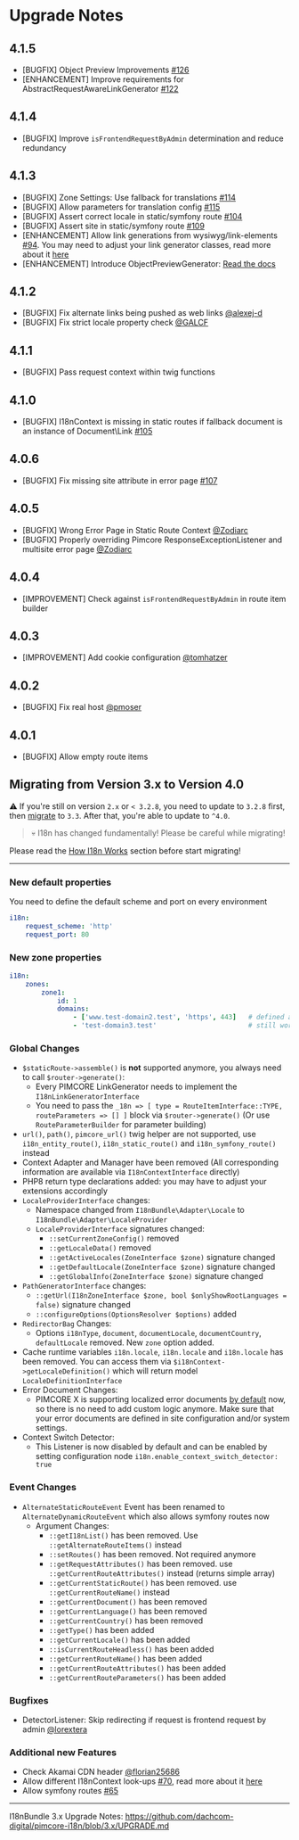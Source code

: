 # Upgrade Notes

## 4.1.5
- [BUGFIX] Object Preview Improvements [#126](https://github.com/dachcom-digital/pimcore-i18n/pull/126)
- [ENHANCEMENT] Improve requirements for AbstractRequestAwareLinkGenerator [#122](https://github.com/dachcom-digital/pimcore-i18n/issues/122)

## 4.1.4
- [BUGFIX] Improve `isFrontendRequestByAdmin` determination and reduce redundancy

## 4.1.3
- [BUGFIX] Zone Settings: Use fallback for translations [#114](https://github.com/dachcom-digital/pimcore-i18n/issues/114)
- [BUGFIX] Allow parameters for translation config [#115](https://github.com/dachcom-digital/pimcore-i18n/issues/115)
- [BUGFIX] Assert correct locale in static/symfony route [#104](https://github.com/dachcom-digital/pimcore-i18n/issues/104)
- [BUGFIX] Assert site in static/symfony route [#109](https://github.com/dachcom-digital/pimcore-i18n/issues/109)
- [ENHANCEMENT] Allow link generations from wysiwyg/link-elements [#94](https://github.com/dachcom-digital/pimcore-i18n/issues/94). You may need to adjust your link generator classes, read more about it [here](./docs/1_I18n.md#pimcore-link-generator)
- [ENHANCEMENT] Introduce ObjectPreviewGenerator: [Read the docs](./docs/1_I18n.md#pimcore-preview-generator)
## 4.1.2
- [BUGFIX] Fix alternate links being pushed as web links [@alexej-d](https://github.com/dachcom-digital/pimcore-i18n/issues/97)
- [BUGFIX] Fix strict locale property check [@GALCF](https://github.com/dachcom-digital/pimcore-i18n/pull/103)
## 4.1.1
- [BUGFIX] Pass request context within twig functions
## 4.1.0
- [BUGFIX] I18nContext is missing in static routes if fallback document is an instance of Document\Link [#105](https://github.com/dachcom-digital/pimcore-i18n/issues/105)
## 4.0.6
- [BUGFIX] Fix missing site attribute in error page [#107](https://github.com/dachcom-digital/pimcore-i18n/issues/107)
## 4.0.5
- [BUGFIX] Wrong Error Page in Static Route Context  [@Zodiarc](https://github.com/dachcom-digital/pimcore-i18n/issues/96)
- [BUGFIX] Properly overriding Pimcore ResponseExceptionListener and multisite error page [@Zodiarc](https://github.com/dachcom-digital/pimcore-i18n/pull/101)
## 4.0.4
- [IMPROVEMENT] Check against `isFrontendRequestByAdmin` in route item builder
## 4.0.3
- [IMPROVEMENT] Add cookie configuration [@tomhatzer](https://github.com/dachcom-digital/pimcore-i18n/issues/88)
## 4.0.2
- [BUGFIX] Fix real host [@pmoser](https://github.com/dachcom-digital/pimcore-i18n/pull/86)
## 4.0.1
- [BUGFIX] Allow empty route items

## Migrating from Version 3.x to Version 4.0

⚠️ If you're still on version `2.x` or `< 3.2.8`, you need to update to `3.2.8` first, then [migrate](https://github.com/dachcom-digital/pimcore-i18n/blob/3.x/UPGRADE.md) to `3.3`. 
After that, you're able to update to `^4.0`.

> 💀 I18n has changed fundamentally! Please be careful while migrating!

Please read the [How I18n Works](./docs/1_I18n.md) section before start migrating!

***

### New default properties
You need to define the default scheme and port on every environment

```yaml
i18n:
    request_scheme: 'http'
    request_port: 80
```

### New zone properties
```yaml
i18n:
    zones:
        zone1:
            id: 1
            domains:
                - ['www.test-domain2.test', 'https', 443]   # defined as array you're able to pass scheme and port
                - 'test-domain3.test'                       # still working, default values (i18n.request_scheme, i18n.request_port) will be selected
```

### Global Changes
- `$staticRoute->assemble()` is **not** supported anymore, you always need to call `$router->generate()`:
    - Every PIMCORE LinkGenerator needs to implement the `I18nLinkGeneratorInterface`
    - You need to pass the `_18n => [ type = RouteItemInterface::TYPE, routeParameters => [] ]` block via `$router->generate()` (Or use `RouteParameterBuilder` for parameter building)
- `url()`, `path()`, `pimcore_url()` twig helper are not supported, use `i18n_entity_route()`, `i18n_static_route()` and `i18n_symfony_route()` instead
- Context Adapter and Manager have been removed (All corresponding information are available via `I18nContextInterface` directly)
- PHP8 return type declarations added: you may have to adjust your extensions accordingly
- `LocaleProviderInterface` changes:
    - Namespace changed from `I18nBundle\Adapter\Locale` to `I18nBundle\Adapter\LocaleProvider`
    - `LocaleProviderInterface` signatures changed:
         - `::setCurrentZoneConfig()` removed
         - `::getLocaleData()` removed
         - `::getActiveLocales(ZoneInterface $zone)` signature changed
         - `::getDefaultLocale(ZoneInterface $zone)` signature changed
         - `::getGlobalInfo(ZoneInterface $zone)` signature changed
- `PathGeneratorInterface` changes: 
     - `::getUrl(I18nZoneInterface $zone, bool $onlyShowRootLanguages = false)` signature changed
     - `::configureOptions(OptionsResolver $options)` added
- `RedirectorBag` Changes:
    - Options `i18nType`, `document`, `documentLocale`, `documentCountry`, `defaultLocale` removed. New `zone` option added.
- Cache runtime variables `i18n.locale`, `i18n.locale` and `i18n.locale` has been removed. You can access them via `$i18nContext->getLocaleDefinition()` which will return model `LocaleDefinitionInterface`
- Error Document Changes:
    - PIMCORE X is supporting localized error documents [by default](https://github.com/pimcore/pimcore/pull/9270) now, so there
      is no need to add custom logic anymore. Make sure that your error documents are defined in site configuration and/or system settings.
- Context Switch Detector:
    - This Listener is now disabled by default and can be enabled by setting configuration node `i18n.enable_context_switch_detector: true`

### Event Changes
- `AlternateStaticRouteEvent` Event has been renamed to `AlternateDynamicRouteEvent` which also allows symfony routes now
    - Argument Changes:
        - `::getI18nList()` has been removed. Use ``::getAlternateRouteItems()`` instead
        - `::setRoutes()` has been removed. Not required anymore
        - `::getRequestAttributes()` has been removed. use `::getCurrentRouteAttributes()` instead (returns simple array)
        - `::getCurrentStaticRoute()` has been removed. use `::getCurrentRouteName()` instead
        - `::getCurrentDocument()` has been removed
        - `::getCurrentLanguage()` has been removed
        - `::getCurrentCountry()` has been removed
        - `::getType()` has been added
        - `::getCurrentLocale()` has been added
        - `::isCurrentRouteHeadless()` has been added
        - `::getCurrentRouteName()` has been added
        - `::getCurrentRouteAttributes()` has been added
        - `::getCurrentRouteParameters()` has been added

### Bugfixes
- DetectorListener: Skip redirecting if request is frontend request by admin [@lorextera](https://github.com/dachcom-digital/pimcore-i18n/pull/83)

### Additional new Features
- Check Akamai CDN header [@florian25686](https://github.com/dachcom-digital/pimcore-i18n/pull/76/files)
- Allow different I18nContext look-ups [#70](https://github.com/dachcom-digital/pimcore-i18n/issues/70), read more about it [here](./docs/21_I18nContext.md)
- Allow symfony routes [#65](https://github.com/dachcom-digital/pimcore-i18n/issues/65)

***

I18nBundle 3.x Upgrade Notes: https://github.com/dachcom-digital/pimcore-i18n/blob/3.x/UPGRADE.md
